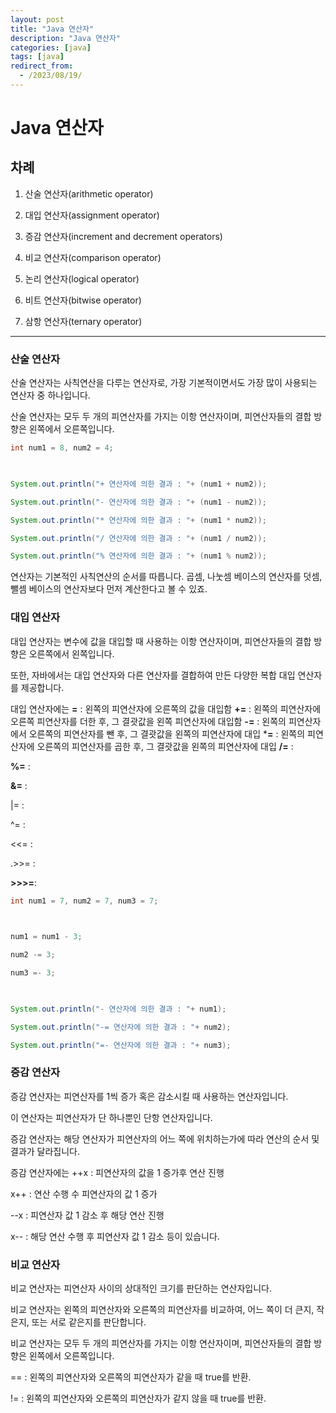 ```yaml
---
layout: post
title: "Java 연산자"
description: "Java 연산자"
categories: [java]
tags: [java]
redirect_from:
  - /2023/08/19/
---
```


# Java 연산자

## 차례
1. 산술 연산자(arithmetic operator)

2. 대입 연산자(assignment operator)

3. 증감 연산자(increment and decrement operators)

4. 비교 연산자(comparison operator)

5. 논리 연산자(logical operator)

6. 비트 연산자(bitwise operator)

7. 삼항 연산자(ternary operator)

***

### 산술 연산자
산술 연산자는 사칙연산을 다루는 연산자로, 가장 기본적이면서도 가장 많이 사용되는 연산자 중 하나입니다.

산술 연산자는 모두 두 개의 피연산자를 가지는 이항 연산자이며, 피연산자들의 결합 방향은 왼쪽에서 오른쪽입니다.

```java
int num1 = 8, num2 = 4;

 

System.out.println("+ 연산자에 의한 결과 : "+ (num1 + num2));

System.out.println("- 연산자에 의한 결과 : "+ (num1 - num2));

System.out.println("* 연산자에 의한 결과 : "+ (num1 * num2));

System.out.println("/ 연산자에 의한 결과 : "+ (num1 / num2));

System.out.println("% 연산자에 의한 결과 : "+ (num1 % num2));
```
연산자는 기본적인 사칙연산의 순서를 따릅니다. 곱셈, 나눗셈 베이스의 연산자를 덧셈, 뺄셈 베이스의 연산자보다 먼저 계산한다고 볼 수 있죠.

### 대입 연산자
대입 연산자는 변수에 값을 대입할 때 사용하는 이항 연산자이며, 피연산자들의 결합 방향은 오른쪽에서 왼쪽입니다.

또한, 자바에서는 대입 연산자와 다른 연산자를 결합하여 만든 다양한 복합 대입 연산자를 제공합니다.

대입 연산자에는
**=** : 왼쪽의 피연산자에 오른쪽의 값을 대입함
**+=**  : 왼쪽의 피연산자에 오른쪽 피연산자를 더한 후, 그 결괏값을 왼쪽 피연산자에 대입함
**-=**  : 왼쪽의 피연산자에서 오른쪽의 피연산자를 뺀 후, 그 결괏값을 왼쪽의 피연산자에 대입
***=**  : 왼쪽의 피연산자에 오른쪽의 피연산자를 곱한 후, 그 결괏값을 왼쪽의 피연산자에 대입
**/=**  :

**%=**  :

**&=**  :

|=  :

^=  :

<<= :

.>>= :

**>>>=**:

```java
int num1 = 7, num2 = 7, num3 = 7;

 

num1 = num1 - 3;

num2 -= 3;

num3 =- 3;

 

System.out.println("- 연산자에 의한 결과 : "+ num1);

System.out.println("-= 연산자에 의한 결과 : "+ num2);

System.out.println("=- 연산자에 의한 결과 : "+ num3);
```

### 증감 연산자
증감 연산자는 피연산자를 1씩 증가 혹은 감소시킬 때 사용하는 연산자입니다.

이 연산자는 피연산자가 단 하나뿐인 단항 연산자입니다.

 

증감 연산자는 해당 연산자가 피연산자의 어느 쪽에 위치하는가에 따라 연산의 순서 및 결과가 달라집니다.

증감 연산자에는 
++x : 피연산자의 값을 1 증가후 연산 진행

x++ : 연산 수행 수 피연산자의 값 1 증가

--x : 피연산자 값 1 감소 후 해당 연산 진행

x-- : 해당 연산 수행 후 피연산자 값 1 감소 
등이 있습니다.


### 비교 연산자
비교 연산자는 피연산자 사이의 상대적인 크기를 판단하는 연산자입니다.

비교 연산자는 왼쪽의 피연산자와 오른쪽의 피연산자를 비교하여, 어느 쪽이 더 큰지, 작은지, 또는 서로 같은지를 판단합니다.

비교 연산자는 모두 두 개의 피연산자를 가지는 이항 연산자이며, 피연산자들의 결합 방향은 왼쪽에서 오른쪽입니다.

== : 왼쪽의 피연산자와 오른쪽의 피연산자가 같을 때 true를 반환.

!= : 왼쪽의 피연산자와 오른쪽의 피연산자가 같지 않을 때 true를 반환.



